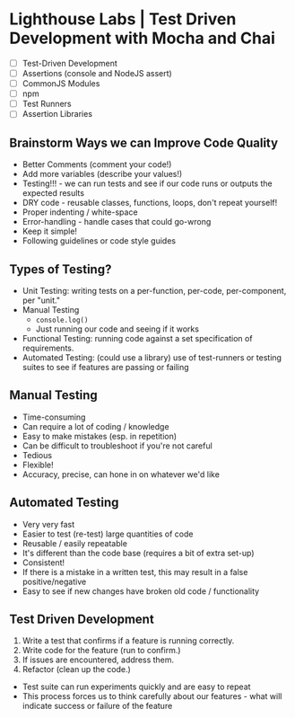 # Lighthouse Labs | Test Driven Development with Mocha and Chai

* [ ] Test-Driven Development
* [ ] Assertions (console and NodeJS assert)
* [ ] CommonJS Modules
* [ ] npm
* [ ] Test Runners
* [ ] Assertion Libraries
## Brainstorm Ways we can Improve Code Quality

* Better Comments (comment your code!)
* Add more variables (describe your values!)
* Testing!!! - we can run tests and see if our code runs or outputs the expected results
* DRY code - reusable classes, functions, loops, don't repeat yourself!
* Proper indenting / white-space
* Error-handling - handle cases that could go-wrong
* Keep it simple!
* Following guidelines or code style guides

## Types of Testing?

* Unit Testing: writing tests on a per-function, per-code, per-component, per "unit."
* Manual Testing
  * `console.log()`
  * Just running our code and seeing if it works
* Functional Testing: running code against a set specification of requirements.
* Automated Testing: (could use a library) use of test-runners or testing suites to see if features are passing or failing

## Manual Testing

* Time-consuming
* Can require a lot of coding / knowledge
* Easy to make mistakes (esp. in repetition)
* Can be difficult to troubleshoot if you're not careful
* Tedious
* Flexible!
* Accuracy, precise, can hone in on whatever we'd like

## Automated Testing

* Very very fast
* Easier to test (re-test) large quantities of code
* Reusable / easily repeatable
* It's different than the code base (requires a bit of extra set-up)
* Consistent!
* If there is a mistake in a written test, this may result in a false positive/negative
* Easy to see if new changes have broken old code / functionality

## Test Driven Development

1. Write a test that confirms if a feature is running correctly.
2. Write code for the feature (run to confirm.)
3. If issues are encountered, address them.
4. Refactor (clean up the code.)

* Test suite can run experiments quickly and are easy to repeat
* This process forces us to think carefully about our features - what will indicate success or failure of the feature
